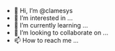 - 👋 Hi, I’m @clamesys
- 👀 I’m interested in ...
- 🌱 I’m currently learning ...
- 💞️ I’m looking to collaborate on ...
- 📫 How to reach me ...

<!---
clamesys/clamesys is a ✨ special ✨ repository because its `README.md` (this file) appears on your GitHub profile.
You can click the Preview link to take a look at your changes.
--->
